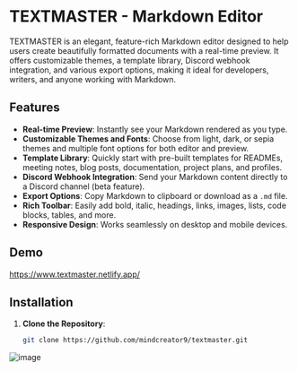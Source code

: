 # TEXTMASTER - Markdown Editor

TEXTMASTER is an elegant, feature-rich Markdown editor designed to help users create beautifully formatted documents with a real-time preview. It offers customizable themes, a template library, Discord webhook integration, and various export options, making it ideal for developers, writers, and anyone working with Markdown.

## Features

- **Real-time Preview**: Instantly see your Markdown rendered as you type.
- **Customizable Themes and Fonts**: Choose from light, dark, or sepia themes and multiple font options for both editor and preview.
- **Template Library**: Quickly start with pre-built templates for READMEs, meeting notes, blog posts, documentation, project plans, and profiles.
- **Discord Webhook Integration**: Send your Markdown content directly to a Discord channel (beta feature).
- **Export Options**: Copy Markdown to clipboard or download as a `.md` file.
- **Rich Toolbar**: Easily add bold, italic, headings, links, images, lists, code blocks, tables, and more.
- **Responsive Design**: Works seamlessly on desktop and mobile devices.

## Demo

https://www.textmaster.netlify.app/

## Installation

1. **Clone the Repository**:
   ```bash
   git clone https://github.com/mindcreator9/textmaster.git
![image](https://github.com/user-attachments/assets/bffa56e1-946f-435d-9510-1b286a49243e)
